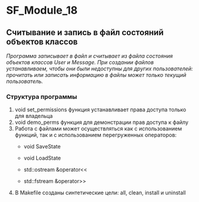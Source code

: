 # SF_Module_18
## Cчитывание и запись в файл состояний объектов классов
*Программа записывает в файл и считывает из файла состояния объектов классов User и Message.*
*При создании файлов устанавливаем, чтобы они были недоступны для других пользователей:*
*прочитать или записать информацию в файлы может только текущий пользователь.*

### Структура программы

1. void set_permissions функция устанавливает права доступа только для владельца
2. void demo_perms функция для демонстрации прав доступа к файлу
3. Работа с файлами может осуществляться как с использованием функций, так и с использованием перегруженных операторов:
   - void SaveState
   - void LoadState

   - std::ostream &operator<< 
   - std::fstream &operator>>    
5. В Makefile созданы синтетические цели: all, clean, install и uninstall

